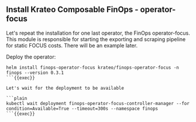 ## Install Krateo Composable FinOps - operator-focus
Let's repeat the installation for one last operator, the FinOps operator-focus. This module is responsible for starting the exporting and scraping pipeline for static FOCUS costs. There will be an example later.

Deploy the operator:
```plain
helm install finops-operator-focus krateo/finops-operator-focus -n finops --version 0.3.1
```{{exec}}

Let's wait for the deployment to be available

```plain
kubectl wait deployment finops-operator-focus-controller-manager --for condition=Available=True --timeout=300s --namespace finops
```{{exec}}
